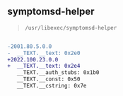 ## symptomsd-helper

> `/usr/libexec/symptomsd-helper`

```diff

-2001.80.5.0.0
-  __TEXT.__text: 0x2e0
+2022.100.23.0.0
+  __TEXT.__text: 0x2e4
   __TEXT.__auth_stubs: 0x1b0
   __TEXT.__const: 0x50
   __TEXT.__cstring: 0x7e

```
